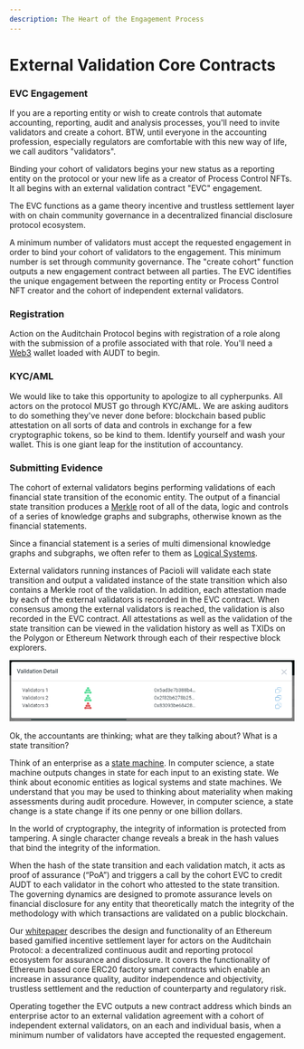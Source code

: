 ```yaml
---
description: The Heart of the Engagement Process
---
```


# External Validation Core Contracts

### EVC Engagement

If you are a reporting entity or wish to create controls that automate accounting, reporting, audit and analysis processes, you'll need to invite validators and create a cohort. BTW, until everyone in the accounting profession, especially regulators are comfortable with this new way of life, we call auditors "validators".&#x20;

Binding your cohort of validators begins your new status as a reporting entity on the protocol or your new life as a creator of Process Control NFTs. It all begins with an external validation contract "EVC" engagement.&#x20;

The EVC functions as a game theory incentive and trustless settlement layer with on chain community governance in a decentralized financial disclosure protocol ecosystem.

A minimum number of validators must accept the requested engagement in order to bind your cohort of validators to the engagement. This minimum number is set through community governance. The "create cohort" function outputs a new engagement contract between all parties. The EVC identifies the unique engagement between the reporting entity or Process Control NFT creator and the cohort of independent external validators.&#x20;

### Registration

Action on the Auditchain Protocol begins with registration of a role along with the submission of a profile associated with that role. You'll need a [Web3](https://web3js.readthedocs.io/) wallet loaded with AUDT to begin.&#x20;

### KYC/AML

We would like to take this opportunity to apologize to all cypherpunks. All actors on the protocol MUST go through KYC/AML. We are asking auditors to do something they've never done before: blockchain based public attestation on all sorts of data and controls in exchange for a few cryptographic tokens, so be kind to them. Identify yourself and wash your wallet. This is one giant leap for the institution of accountancy. &#x20;

### Submitting Evidence

The cohort of external validators begins performing validations of each financial state transition of the economic entity. The output of a financial state transition produces a [Merkle](https://www.blockchain-council.org/blockchain/what-is-merkel-tree-merkel-root-in-blockchain/) root of all of the data, logic and controls of a series of knowledge graphs and subgraphs, otherwise known as the financial statements.&#x20;

Since a financial statement is a series of multi dimensional knowledge graphs and subgraphs, we often refer to them as [Logical Systems](http://accounting.auditchain.finance/framework/LogicalTheoryDescribingFinancialReport.pdf).&#x20;

External validators running instances of Pacioli will validate each state transition and output a validated instance of the state transition which also contains a Merkle root of the validation. In addition, each attestation made by each of the external validators is recorded in the EVC contract. When consensus among the external validators is reached, the validation is also recorded in the EVC contract. All attestations as well as the validation of the state transition can be viewed in the validation history as well as TXIDs on the Polygon or Ethereum Network through each of their respective block explorers. &#x20;

![](<../../.gitbook/assets/image (4).png>)

Ok, the accountants are thinking; what are they talking about? What is a state transition?&#x20;

Think of an enterprise as a [state machine](https://blog.markshead.com/869/state-machines-computer-science/). In computer science, a state machine outputs changes in state for each input to an existing state. We think about economic entities as logical systems and state machines. We understand that you may be used to thinking about materiality when making assessments during audit procedure. However, in computer science, a state change is a state change if its one penny or one billion dollars.&#x20;

In the world of cryptography, the integrity of information is protected from tampering. A single character change reveals a break in the hash values that bind the integrity of the information.

When the hash of the state transition and each validation match, it acts as proof of assurance (“PoA”) and triggers a call by the cohort EVC to credit AUDT to each validator in the cohort who attested to the state transition. The governing dynamics are designed to promote assurance levels on financial disclosure for any entity that theoretically match the integrity of the methodology with which transactions are validated on a public blockchain.

Our [whitepaper](https://auditchain.finance/whitepaper-v1.pdf) describes the design and functionality of an Ethereum based gamified incentive settlement layer for actors on the Auditchain Protocol: a decentralized continuous audit and reporting protocol ecosystem for assurance and disclosure. It covers the functionality of Ethereum based core ERC20 factory smart contracts which enable an increase in assurance quality, auditor independence and objectivity, trustless settlement and the reduction of counterparty and regulatory risk.

Operating together the EVC outputs a new contract address which binds an enterprise actor to an external validation agreement with a cohort of independent external validators, on an each and individual basis, when a minimum number of validators have accepted the requested engagement.&#x20;

